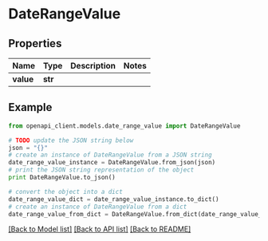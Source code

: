 # DateRangeValue


## Properties
Name | Type | Description | Notes
------------ | ------------- | ------------- | -------------
**value** | **str** |  | 

## Example

```python
from openapi_client.models.date_range_value import DateRangeValue

# TODO update the JSON string below
json = "{}"
# create an instance of DateRangeValue from a JSON string
date_range_value_instance = DateRangeValue.from_json(json)
# print the JSON string representation of the object
print DateRangeValue.to_json()

# convert the object into a dict
date_range_value_dict = date_range_value_instance.to_dict()
# create an instance of DateRangeValue from a dict
date_range_value_from_dict = DateRangeValue.from_dict(date_range_value_dict)
```
[[Back to Model list]](../README.md#documentation-for-models) [[Back to API list]](../README.md#documentation-for-api-endpoints) [[Back to README]](../README.md)



